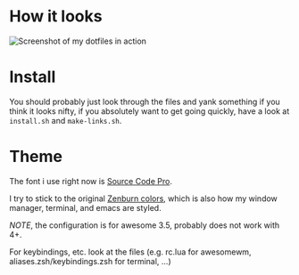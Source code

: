 # How it looks
![Screenshot of my dotfiles in action](screen.png?raw=true)

# Install
You should probably just look through the files and yank something if
you think it looks nifty, if you absolutely want to get going quickly,
have a look at `install.sh` and `make-links.sh`.

# Theme
The font i use right now is [Source Code Pro](https://github.com/adobe-fonts/source-code-pro).

I try to stick to the
original [Zenburn colors](http://kippura.org/zenburnpage/), which is
also how my window manager, terminal, and emacs are styled.

*NOTE*, the configuration is for awesome 3.5, probably does not work with 4+.

For keybindings, etc. look at the files (e.g. rc.lua for awesomewm,
aliases.zsh/keybindings.zsh for terminal, ...)
